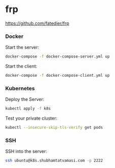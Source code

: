 # frp

https://github.com/fatedier/frp

### Docker

Start the server:
```bash
docker-compose -f docker-compose-server.yml up
```

Start the client:
```bash
docker-compose -f docker-compose-client.yml up
```

### Kubernetes

Deploy the Server:
```bash
kubectl apply -f k8s
```

Test your private cluster:
```bash
kubectl --insecure-skip-tls-verify get pods
```

### SSH

SSH into the server:
```bash
ssh ubuntu@k8s.shubhamtatvamasi.com -p 2222
```
